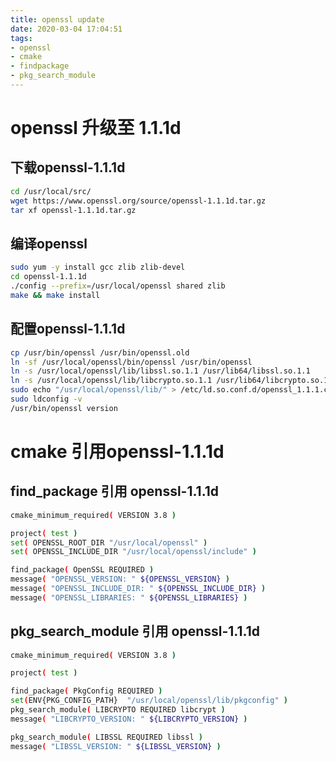 ```yaml
---
title: openssl update
date: 2020-03-04 17:04:51
tags:
- openssl
- cmake
- findpackage
- pkg_search_module
---
```


# openssl 升级至 1.1.1d

## 下载openssl-1.1.1d

``` bash
cd /usr/local/src/
wget https://www.openssl.org/source/openssl-1.1.1d.tar.gz
tar xf openssl-1.1.1d.tar.gz
```

## 编译openssl

``` bash
sudo yum -y install gcc zlib zlib-devel
cd openssl-1.1.1d
./config --prefix=/usr/local/openssl shared zlib
make && make install
```

## 配置openssl-1.1.1d

``` bash
cp /usr/bin/openssl /usr/bin/openssl.old
ln -sf /usr/local/openssl/bin/openssl /usr/bin/openssl
ln -s /usr/local/openssl/lib/libssl.so.1.1 /usr/lib64/libssl.so.1.1
ln -s /usr/local/openssl/lib/libcrypto.so.1.1 /usr/lib64/libcrypto.so.1.1
sudo echo "/usr/local/openssl/lib/" > /etc/ld.so.conf.d/openssl_1.1.1.conf
sudo ldconfig -v 
/usr/bin/openssl version
```

# cmake 引用openssl-1.1.1d

## find_package 引用 openssl-1.1.1d

``` bash
cmake_minimum_required( VERSION 3.8 )

project( test )
set( OPENSSL_ROOT_DIR "/usr/local/openssl" )
set( OPENSSL_INCLUDE_DIR "/usr/local/openssl/include" )

find_package( OpenSSL REQUIRED )
message( "OPENSSL_VERSION: " ${OPENSSL_VERSION} )
message( "OPENSSL_INCLUDE_DIR: " ${OPENSSL_INCLUDE_DIR} )
message( "OPENSSL_LIBRARIES: " ${OPENSSL_LIBRARIES} )
```

## pkg_search_module 引用 openssl-1.1.1d

```bash
cmake_minimum_required( VERSION 3.8 )

project( test )

find_package( PkgConfig REQUIRED )
set(ENV{PKG_CONFIG_PATH}  "/usr/local/openssl/lib/pkgconfig" )
pkg_search_module( LIBCRYPTO REQUIRED libcrypt )
message( "LIBCRYPTO_VERSION: " ${LIBCRYPTO_VERSION} )

pkg_search_module( LIBSSL REQUIRED libssl )
message( "LIBSSL_VERSION: " ${LIBSSL_VERSION} )
```